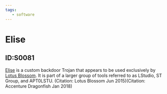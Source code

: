 ```yaml
---
tags:
   - software
---
```

# Elise
## ID:S0081
[Elise](software/S0081) is a custom backdoor Trojan that appears to be used exclusively by [Lotus Blossom](groups/G0030). It is part of a larger group of
tools referred to as LStudio, ST Group, and APT0LSTU. (Citation: Lotus Blossom Jun 2015)(Citation: Accenture Dragonfish Jan 2018)
